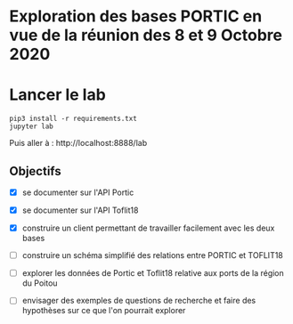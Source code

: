 Exploration des bases PORTIC en vue de la réunion des 8 et 9 Octobre 2020
===

# Lancer le lab

```
pip3 install -r requirements.txt
jupyter lab
```

Puis aller à : http://localhost:8888/lab


## Objectifs

- [X] se documenter sur l'API Portic
- [X] se documenter sur l'API Toflit18
- [X] construire un client permettant de travailler facilement avec les deux bases
- [ ] construire un schéma simplifié des relations entre PORTIC et TOFLIT18

- [ ] explorer les données de Portic et Toflit18 relative aux ports de la région du Poitou
- [ ] envisager des exemples de questions de recherche et faire des hypothèses sur ce que l'on pourrait explorer